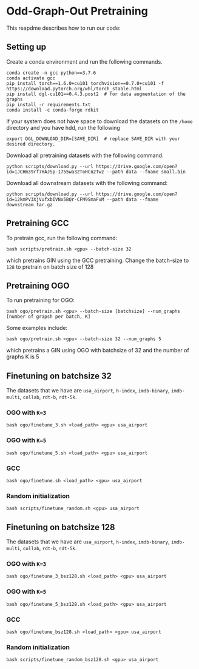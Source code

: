 # Odd-Graph-Out Pretraining

This reapdme describes how to run our code:

## Setting up

Create a conda environment and run the following commands.

```
conda create -n gcc python==3.7.6
conda activate gcc
pip install torch==1.6.0+cu101 torchvision==0.7.0+cu101 -f https://download.pytorch.org/whl/torch_stable.html  
pip install dgl-cu101==0.4.3.post2  # for data augmentation of the graphs
pip install -r requirements.txt
conda install -c conda-forge rdkit
``` 

If your system does not have space to download the datasets on the `/home` directory and you have hdd, run the following
```
export DGL_DOWNLOAD_DIR=[SAVE_DIR]  # replace SAVE_DIR with your desired directory.
```

Download all pretraining datasets with the following command:
```
python scripts/download.py --url https://drive.google.com/open?id=1JCHm39rf7HAJSp-1755wa32ToHCn2Twz --path data --fname small.bin
```

Download all downstream datasets with the following command:
```
python scripts/download.py --url https://drive.google.com/open?id=12kmPV3XjVufxbIVNx5BQr-CFM9SmaFvM --path data --fname downstream.tar.gz
```

## Pretraining GCC

To pretrain gcc, run the following command:
```
bash scripts/pretrain.sh <gpu> --batch-size 32
```
which pretrains GIN using the GCC pretraining. Change the batch-size to `128` to pretrain on batch size of 128

## Pretraining  OGO

To run pretraining for OGO:
```
bash ogo/pretrain.sh <gpu> --batch-size [batchsize] --num_graphs [number of grapsh per batch, K]
```
Some examples include:
```
bash ogo/pretrain.sh <gpu> --batch-size 32 --num_graphs 5
```
which pretrains a GIN using OGO with batchsize of 32 and the number of graphs K is 5

## Finetuning on batchsize 32

The datasets that we have are `usa_airport`, `h-index`, `imdb-binary`, `imdb-multi`, `collab`, `rdt-b`, `rdt-5k`. 

### OGO with `K=3`

```
bash ogo/finetune_3.sh <load_path> <gpu> usa_airport
```

### OGO with `K=5`

```
bash ogo/finetune_5.sh <load_path> <gpu> usa_airport
```

### GCC

```
bash ogo/finetune.sh <load_path> <gpu> usa_airport
```

### Random initialization

```
bash scripts/finetune_random.sh <gpu> usa_airport
```

## Finetuning on batchsize 128

The datasets that we have are `usa_airport`, `h-index`, `imdb-binary`, `imdb-multi`, `collab`, `rdt-b`, `rdt-5k`. 

### OGO with `K=3`

```
bash ogo/finetune_3_bsz128.sh <load_path> <gpu> usa_airport
```

### OGO with `K=5`

```
bash ogo/finetune_5_bsz128.sh <load_path> <gpu> usa_airport
```

### GCC

```
bash ogo/finetune_bsz128.sh <load_path> <gpu> usa_airport
```

### Random initialization

```
bash scripts/finetune_random_bsz128.sh <gpu> usa_airport
```
